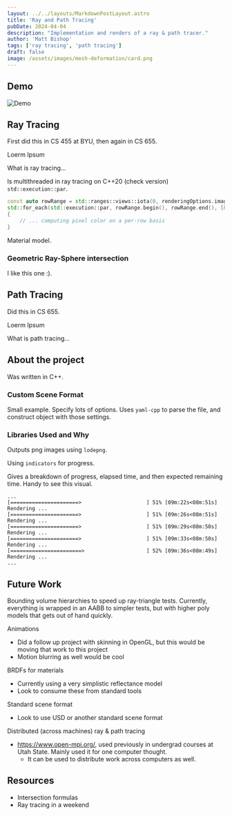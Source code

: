 ```yaml
---
layout: ../../layouts/MarkdownPostLayout.astro
title: 'Ray and Path Tracing'
pubDate: 2024-04-04
description: "Implementation and renders of a ray & path tracer."
author: 'Matt Bishop'
tags: ['ray tracing', 'path tracing']
draft: false
image: /assets/images/mesh-deformation/card.png
---
```


## Demo

![Demo](/assets/images/mesh-deformation/demo.gif)


## Ray Tracing

First did this in CS 455 at BYU, then again in CS 655.

Loerm Ipsum

What is ray tracing...

Is multithreaded in ray tracing on C++20 (check version) `std::execution::par`.

```cpp
const auto rowRange = std::ranges::views::iota(0, renderingOptions.imageHeight);
std::for_each(std::execution::par, rowRange.begin(), rowRange.end(), [&](int row)
{
    // ... computing pixel color on a per-row basis
}
```

Material model.

### Geometric Ray-Sphere intersection

I like this one :).

## Path Tracing

Did this in CS 655.

Loerm Ipsum

What is path tracing...

## About the project

Was written in C++.

### Custom Scene Format

Small example.
Specify lots of options.
Uses `yaml-cpp` to parse the file, and construct object with those settings.

### Libraries Used and Why

Outputs png images using `lodepng`.

Using `indicators` for progress.

Gives a breakdown of progress, elapsed time, and then expected remaining time. Handy to see this visual.

```
...
[======================>                     ] 51% [09m:22s<08m:51s] Rendering ...
[======================>                     ] 51% [09m:26s<08m:51s] Rendering ...
[======================>                     ] 51% [09m:29s<08m:50s] Rendering ...
[======================>                     ] 51% [09m:33s<08m:50s] Rendering ...
[=======================>                    ] 52% [09m:36s<08m:49s] Rendering ...
...
```

## Future Work

Bounding volume hierarchies to speed up ray-triangle tests. Currently, everything is wrapped in an AABB to simpler tests, but with higher poly models that gets out of hand quickly.

Animations
- Did a follow up project with skinning in OpenGL, but this would be moving that work to this project
- Motion blurring as well would be cool

BRDFs for materials
- Currently using a very simplistic reflectance model
- Look to consume these from standard tools

Standard scene format
- Look to use USD or another standard scene format

Distributed (across machines) ray & path tracing
- https://www.open-mpi.org/, used previously in undergrad courses at Utah State. Mainly used it for one computer thought.
  - It can be used to distribute work across computers as well.




## Resources

- Intersection formulas
- Ray tracing in a weekend
